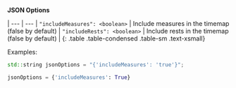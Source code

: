 **JSON Options**

| --- | --- |
`"includeMeasures": <boolean>` | Include measures in the timemap (false by default) |
`"includeRests": <boolean>` | Include rests in the timemap (false by default) |
{: .table .table-condensed .table-sm .text-xsmall}

Examples:
```cpp
std::string jsonOptions = "{'includeMeasures': 'true'}";
```
```python
jsonOptions = {'includeMeasures': True}
```

